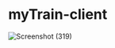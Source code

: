 # myTrain-client
![Screenshot (319)](https://user-images.githubusercontent.com/90344973/229266464-4ce295aa-5f95-4f2b-b3f1-ab075ba2779b.png)
